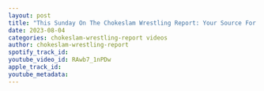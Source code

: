 ```yaml
---
layout: post
title: "This Sunday On The Chokeslam Wrestling Report: Your Source For The Hottest Wrestling News! #shorts"
date: 2023-08-04
categories: chokeslam-wrestling-report videos
author: chokeslam-wrestling-report
spotify_track_id: 
youtube_video_id: RAwb7_1nPDw
apple_track_id: 
youtube_metadata: 
---
```

